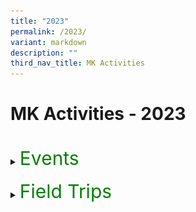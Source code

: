 ```yaml
---
title: "2023"
permalink: /2023/
variant: markdown
description: ""
third_nav_title: MK Activities
---
```

<h1>MK Activities - 2023</h1><br>
<details>
<summary><p style="font-size:30px; color:green; display:inline">Events</p></summary><br>
<details>
<summary><strong>Chinese New Year Celebrations</strong></summary>
<div data-type="detailsContent" class="isomer-details-content">
<table><tbody>
<tr>
<td><img src="/images/MK/2023E_CNY/1-1%20cny.jpg" style="width:75%"></td>
<td><img src="/images/MK/2023E_CNY/1-2%20cny.jpg" style="width:100%"></td>
</tr>
<tr>
<td colspan="2">Children went to watch a Chinese New Year performance by the students in Primary School.</td>
</tr>
</tbody></table>
<table border="0"><tbody>
<tr>
<td colspan="3"><img src="/images/MK/2023E_CNY/2-1%20cny.jpg" style="width:80%"></td>
</tr>
<tr>
<td align="center" width="10%"></td>
<td width="80%">Children also had a mass gathering at the Kindergarten where they learnt more about Chinese New Year.</td>
<td align="center" width="10%"></td>
</tr>
</tbody></table>
<table><tbody>
<tr>
<td><img src="/images/MK/2023E_CNY/3-1%20cny.jpg" style="width:100%"></td>
<td><img src="/images/MK/2023E_CNY/3-2%20cny.jpg" style="width:75%"></td>
</tr>
<tr>
<td colspan="2">Children also get to walk down the “red carpet” to showcase their traditional dressings!</td>
</tr>
</tbody></table>
<br>
<table><tbody>
<tr>
<td><img src="/images/MK/2023E_CNY/4-1%20cny.jpg" style="width:75%"></td>
<td><img src="/images/MK/2023E_CNY/4-2%20cny.jpg" style="width:100%"></td>
</tr>
<tr>
<td colspan="2">Children were served traditional Chinese New Year cookies during snack.</td>
</tr>
</tbody></table>
<table border="0"><tbody>
<tr>
<td colspan="3"><img src="/images/MK/2023E_CNY/5-1%20cny.jpg" style="width:80%"></td>
</tr>
<tr>
<td align="center" width="10%"></td>
<td width="80%">hildren also enjoyed their yu-sheng as a class!Chinese New Year.</td>
<td align="center" width="10%"></td>
</tr>
</tbody></table>
<table><tbody>
<tr>
<th><img src="/images/MK/2023E_CNY/6-1%20cny.jpg" style="width:100%"></th>
<td><img src="/images/MK/2023E_CNY/6-2%20cny.jpg" style="width:100%">... and made beautiful crafts to showcase!</td>
</tr>
</tbody></table><br><br>
</div>
</details>
<details>
<summary><strong>World Water Day</strong></summary>
<div data-type="detailsContent" class="isomer-details-content">
<img src="/images/MK/2023E_World%20Water%20Day/1-1%20world%20water%20day.jpg" style="width:95%">
Sharing about the importance of turning off the tap after use every time. 
<br><br>

<img src="/images/MK/2023E_World%20Water%20Day/2-1%20world%20water%20day.jpg" style="width:95%">
Sharing about how he saves water by turning off the tap while brushing his teeth instead of letting the water run. 
<br><br>

<img src="/images/MK/2023E_World%20Water%20Day/3-1%20world%20water%20day.jpg" style="width:95%">
Children brought home a water droplet template and discussed with their parents about the different ways that they save water and drew on the template. They then brought it to school to share about their drawing. 
<br><br>

<img src="/images/MK/2023E_World%20Water%20Day/4-1%20world%20water%20day.jpg" style="width:95%">
We displayed all our posters in class for our friends to see and learn from.<br><br>
</div></details>
<details>
<summary><strong>Earth Day</strong></summary>
<div data-type="detailsContent" class="isomer-details-content">
<img src="/images/MK/2023E_Earth%20Day/1-1%20earth%20day.jpg" style="width:95%">
Children were introduced to the important of celebrating Earth Day and learnt about how they can do their part to protect the Earth.
<br><br>

<table>
<tbody><tr>
<th><img src="/images/MK/2023E_Earth%20Day/2-1%20earth%20day.jpg" style="width:100%"></th>
<td><img src="/images/MK/2023E_Earth%20Day/2-2%20earth%20day.jpg" style="width:100%"></td>
</tr>
</tbody></table>
<img src="/images/MK/2023E_Earth%20Day/1-1%20earth%20day.jpg" style="width:95%">
<table><tbody>
<tr>
<th><img src="/images/MK/2023E_Earth%20Day/2-4%20earth%20day.jpg" style="width:100%"></th>
<td><img src="/images/MK/2023E_Earth%20Day/2-5%20earth%20day.jpg" style="width:100%"></td>
</tr>
</tbody></table>
A family-based activity was given to parents to support the textile recycling and upcycling efforts of the school. Some donated old clothes by dropping into the textile recycling bins. At school, children showcased their reusable bags made from their old clothes!
<br><br><br>

<img src="/images/MK/2023E_Earth%20Day/3-1%20earth%20day.jpg" style="width:95%">
<img src="/images/MK/2023E_Earth%20Day/3-2%20earth%20day.jpg" style="width:95%">
<img src="/images/MK/2023E_Earth%20Day/3-3%20earth%20day.jpg" style="width:95%">
The K2 children made their own paper boxes while the K1 children made their own paper aeroplanes using recycled paper.
<br><br>
</div></details>
<details>
<summary><strong>K1 Life @ MK</strong></summary>
<div data-type="detailsContent" class="isomer-details-content">
<img src="/images/MK/2023E_K1%20Life%20at%20MK/1-1%20k1%20life.jpg" style="width:95%">
Ms Winnie and Ms Yana welcoming our K1 parents and sharing more about MK’s curriculum.
<br><br>

<img src="/images/MK/2023E_K1%20Life%20at%20MK/2-1%20k1%20life.jpg" style="width:95%">
Teachers engaging children and parents in one of our flagship programmes, Starlight.
<br><br>

<img src="/images/MK/2023E_K1%20Life%20at%20MK/3-1%20k1%20life.jpg" style="width:95%">Children engaging in a numeracy activity where they identify numerals and number words and count accordingly.
<br><br>

<img src="/images/MK/2023E_K1%20Life%20at%20MK/4-1%20k1%20life.jpg" style="width:95%">Parents also had the opportunity to participate in our MTL lessons..
<br><br>
</div></details>
<details>
<summary><strong>K2 Life @ MK</strong></summary>
<div data-type="detailsContent" class="isomer-details-content">
<img src="/images/MK/2023E_K2%20Life%20at%20MK/1-1%20k2%20life.jpg" style="width:95%">
Parents gathered for a briefing on how the centre and parents can collaborate together to support their K2 children in transiting to Primary School.<br><br>

<img src="/images/MK/2023E_K2%20Life%20at%20MK/2-1%20k2%20life.jpg" style="width:95%">
<img src="/images/MK/2023E_K2%20Life%20at%20MK/2-2%20k2%20life.jpg" style="width:95%">
Parents participated in Big Book reading to experience how their children are being taught during Starlight. They also gained a better understanding of the strategies to support their children’s reading.<br><br>

<img src="/images/MK/2023E_K2%20Life%20at%20MK/3-1%20k2%20life.jpg" style="width:95%">
<img src="/images/MK/2023E_K2%20Life%20at%20MK/3-2%20k2%20life.jpg" style="width:95%">
Parents also had the opportunity to observe how the Mother Tongue Language is being taught in class.  <br><br>

<img src="/images/MK/2023E_K2%20Life%20at%20MK/4-1%20k2%20life.jpg" style="width:95%">
The happy faces were evident after the observations and participation in the activities! The children were also thrilled to show their parents around their classrooms.<br><br>
</div></details>
<details>
<summary><strong>Mid Year Celebration</strong></summary>
<div data-type="detailsContent" class="isomer-details-content">
<img src="/images/MK/2023E_Mid%20Year%20Celebration/1-1%20myc.jpg" style="width:95%">
As a wrap-up for Semester 1, children celebrated their milestone of completing half of their learning journey for the year. <br>
Time to get dirty! Children explored different tools and colours to create artworks together.
<img src="/images/MK/2023E_Mid%20Year%20Celebration/1-2%20myc.jpg" style="width:95%">
<br><br>

<img src="/images/MK/2023E_Mid%20Year%20Celebration/2-1%20myc.jpg" style="width:95%">Look at those busy hands!
<br><br>

<img src="/images/MK/2023E_Mid%20Year%20Celebration/3-1%20myc.jpg" style="width:95%">A group photo as a class!
<img src="/images/MK/2023E_Mid%20Year%20Celebration/3-2%20myc.jpg" style="width:95%">
<br>

<img src="/images/MK/2023E_Mid%20Year%20Celebration/4-1%20myc.jpg" style="width:95%">Children observing the different artworks done by other classes.
<br><br>

<img src="/images/MK/2023E_Mid%20Year%20Celebration/5-1%20myc.jpg" style="width:95%">In their classrooms, they were also engaged in musical chairs game.
<br><br>
</div></details>
<details>
<summary><strong>Children's Day</strong></summary>
<div data-type="detailsContent" class="isomer-details-content">
<img style="width: 100%;" height="auto" width="100%" alt="Parents and children working together to pass the hoop to the end." src="/images/MK/2023E_Children's Day/01.jpg">Parents and children working together to pass the hoop to the end.<br>      

<img style="width: 100%;" height="auto" width="100%" alt="Parent and child crossing the river with just 5 pieces of paper plates." src="/images/MK/2023E_Children's Day/02.jpg">Parent and child crossing the river with just 5 pieces of paper plates.      

<table><tbody><tr><td rowspan="1" colspan="1">
<img style="width: 95%;" height="auto" width="100%" alt="Let’s try to build it taller together!" src="/images/MK/2023E_Children's Day/03.jpg">Let’s try to build it taller together!  </td><td rowspan="1" colspan="1">
<img style="width: 100%" height="auto" width="100%" alt="Look at this parent and child running and making sure the ball does not drop." src="/images/MK/2023E_Children's Day/04.jpg">Be careful not to drop it!</td></tr>
<tr><td rowspan="1" colspan="1">
<img style="width: 95%;" height="auto" width="100%" alt="Good job building the tower together!" src="/images/MK/2023E_Children's Day/05.jpg">Good job building the tower together!  </td><td rowspan="1" colspan="1">
<img style="width: 100%" height="auto" width="100%" alt="Look at this parent and child running and making sure the ball does not drop." src="/images/MK/2023E_Children's Day/06.jpg">Look at this parent and child running and making sure the ball does not drop.</td></tr>
<tr><td rowspan="1" colspan="1">
<img style="width: 95%;" height="auto" width="100%" alt="Children enjoying themselves and waiting to do their class cheer!" src="/images/MK/2023E_Children's Day/07.jpg">Children enjoying themselves and waiting to do their class cheer!</td><td rowspan="1" colspan="1">
<img style="width: 100%" height="auto" width="100%" alt="Parents and children waiting for the start of the game. 1, 2, 3, start!" src="/images/MK/2023E_Children's Day/09.jpg">Parents and children waiting for the start of the game. 1, 2, 3, start!</td></tr>
<tr><td rowspan="1" colspan="1">
<img style="width: 90%;" height="auto" width="100%" alt="The children were so happy to have their parents join them in the games." src="/images/MK/2023E_Children's Day/10.jpg">The children were so happy to have their parents join them in the games.</td><td rowspan="1" colspan="1">
<img style="width: 100%" height="auto" width="100%" alt="Parent and child running hand in hand to reach the end." src="/images/MK/2023E_Children's Day/12.jpg">Parent and child running hand in hand to reach the end.  </td></tr></tbody></table>

<img style="width: 100%" height="auto" width="100%" alt="Say cheese everybody!" src="/images/MK/2023E_Children's Day/08.jpg">Say cheese everybody!<br>         
<img style="width: 100%" height="auto" width="100%" alt="Everyone enjoyed themselves so much during the celebration." src="/images/MK/2023E_Children's Day/11.jpg">Everyone enjoyed themselves so much during the celebration.<br><br>         
<img style="width: 100%" height="auto" width="100%" alt="Another group photo. Say cheese!" src="/images/MK/2023E_Children's Day/13.jpg">Another group photo. Say cheese!<br><br>
<img style="width: 100%" height="auto" width="100%" alt="Everyone’s going home with a gift and a certificate for their wonderful participation." src="/images/MK/2023E_Children's Day/14.jpg">Everyone’s going home with a gift and a certificate for their wonderful participation.&nbsp;&nbsp;
<br><br>
</div></details>
<details>
<summary><strong>Year End Celebration</strong></summary>
<div data-type="detailsContent" class="isomer-details-content">
<table><tbody><tr><td rowspan="1" colspan="1">
<img style="width: 88%;" height="auto" width="100%" alt="MK@AG invited Mad Science on the last day of school term for a fun-filled session." src="/images/MK/2023E_Year End Celebration/1_1.jpg"></td><td rowspan="1" colspan="1"><img style="width: 100%" height="auto" width="100%" alt="MK@AG invited Mad Science on the last day of school term for a fun-filled session." src="/images/MK/2023E_Year End Celebration/1_2.jpg"></td></tr>
<tr><td rowspan="1" colspan="1">MK@AG invited Mad Science on the last day of school term for a fun-filled session where children learnt about some science!<img style="width: 100%" height="auto" width="100%" alt="MK@AG invited Mad Science on the last day of school term for a fun-filled session." src="/images/MK/2023E_Year End Celebration/1_3.jpg"></td><td rowspan="1" colspan="1"><img style="width: 92%;" height="auto" width="100%" alt="" src="/images/MK/2023E_Year End Celebration/1_4.jpg"></td></tr>
<tr><td rowspan="1" colspan="1"><img style="width: 86%;" height="auto" width="100%" alt="Children experiencing blowing carbon dioxide that was produced from dry ice in water." src="/images/MK/2023E_Year End Celebration/2_1.jpg"></td><td rowspan="1" colspan="1"><img style="width: 100%" height="auto" width="100%" alt="Children experiencing blowing carbon dioxide that was produced from dry ice in water." src="/images/MK/2023E_Year End Celebration/2_2.jpg"></td></tr>
<tr><td rowspan="1" colspan="2">Children experiencing blowing carbon dioxide that was produced from dry ice in water.</td></tr>
</tbody></table>  
<table><tbody><tr><td rowspan="1" colspan="1"><img style="width: 100%" height="auto" width="100%" alt="Soap was added and everyone got very excited about the bubbles!" src="/images/MK/2023E_Year End Celebration/3_1.jpg">   </td><td rowspan="1" colspan="1"><img style="width: 100%" height="auto" width="100%" alt="Soap was added and everyone got very excited about the bubbles!" src="/images/MK/2023E_Year End Celebration/3_2.jpg"></td></tr></tbody></table>Soap was added and everyone got very excited about the bubbles!
<br><br>
</div></details>
</details><br>
<details>
<summary><p style="font-size:30px; color:green; display:inline">Field Trips</p></summary><br>
<details>
<summary><strong>K2 Field Trip to the Indian Heritage Centre in Little India</strong></summary>
<div data-type="detailsContent" class="isomer-details-content">
<table><tbody>
<tr>
<th><img src="/images/MK/2023FT_Indian%20Heritage%20Centre/1-1%20indian%20heritage%20centre.jpg" style="width:100%"></th>
<td><img src="/images/MK/2023FT_Indian%20Heritage%20Centre/1-2%20indian%20heritage%20centre.jpg" style="width:100%"></td>
</tr>
</tbody></table>
Children went on a ‘Mango Motif’ hunt during their trip to Indian Heritage Centre in Little India.
<br><br><br>

<table><tbody>
<tr>
<th><img src="/images/MK/2023FT_Indian%20Heritage%20Centre/2-1%20indian%20heritage%20centre.jpg" style="width:100%"></th>
<td><img src="/images/MK/2023FT_Indian%20Heritage%20Centre/2-2%20indian%20heritage%20centre.jpg" style="width:100%">Besides, children walked along the streets in Little India to hunt for more Mango Motif designs.</td>
</tr>
</tbody></table>
<br>

<img src="/images/MK/2023FT_Indian%20Heritage%20Centre/3-1%20indian%20heritage%20centre.jpg" style="width:100%">Children enjoyed observing the huge selection of different variety of mangoes at the fruit carts in Little India.<br><br>
</div>
</details>
<details>
<summary><strong>K1 Neighbourhood Walk</strong></summary>
<div data-type="detailsContent" class="isomer-details-content">
<img src="/images/MK/2023FT_Neighbourhood%20Walk/1-1%20neighbourhood%20walk.jpg" style="width:100%">
The children had the opportunity to meet and greet the uncle selling the fruits too!
<br><br>

<img src="/images/MK/2023FT_Neighbourhood%20Walk/2-1%20neighbourhood%20walk.jpg" style="width:100%">Let’s find out what can go into the recycling bin?
<br><br>

<img src="/images/MK/2023FT_Neighbourhood%20Walk/3-1%20neighbourhood%20walk.jpg" style="width:100%">This looks like our ‘Let’s Pretend’ in class!
<br><br>

<img src="/images/MK/2023FT_Neighbourhood%20Walk/4-1%20neighbourhood%20walk.jpg" style="width:100%">Look at all the plants that are growing in this community garden!
<br><br>

<img src="/images/MK/2023FT_Neighbourhood%20Walk/5-1%20neighbourhood%20walk.jpg" style="width:100%">Remembering to raise our hands when crossing the road
<br><br>

<img src="/images/MK/2023FT_Neighbourhood%20Walk/6-1%20neighbourhood%20walk.jpg" style="width:100%">Looking around for any litter<br><br>
</div></details>
<details>
<summary><strong>K1 Field Trip to Pastamania</strong></summary>
<div data-type="detailsContent" class="isomer-details-content">
<img src="/images/MK/2023FT_Pastamania/1-1%20pastamania.jpg" style="width:100%">
Getting on our hats and aprons to make our pizzas!
<br><br>

<img src="/images/MK/2023FT_Pastamania/2-1%20pastamania.jpg" style="width:100%">
Mixing our dough for the pizzas.
<br><br>

<img src="/images/MK/2023FT_Pastamania/3-1%20pastamania.jpg" style="width:100%">
Rolling our pizza dough
<br><br>

<img src="/images/MK/2023FT_Pastamania/4-1%20pastamania.jpg" style="width:100%">
Decorating our pizzas with delicious ingredients
<table>
<tbody><tr>
<th><img src="/images/MK/2023FT_Pastamania/4-2%20pastamania.jpg" style="width:100%"></th>
<td><img src="/images/MK/2023FT_Pastamania/4-3%20pastamania.jpg" style="width:100%"></td>
</tr>
</tbody></table>
<br><br>

<table>
<tbody><tr>
<th><img src="/images/MK/2023FT_Pastamania/5-1%20pastamania.jpg" style="width:100%"><br>Enjoying our self-made pizzas, yummy!</th>
<td><img src="/images/MK/2023FT_Pastamania/5-2%20pastamania.jpg" style="width:100%"></td>
</tr>
</tbody></table>
<table>
<tbody><tr>
<th><img src="/images/MK/2023FT_Pastamania/5-3%20pastamania.jpg" style="width:100%"></th>
<td><img src="/images/MK/2023FT_Pastamania/5-4%20pastamania.jpg" style="width:100%"></td>
</tr>
</tbody></table>
<br><br>
<img src="/images/MK/2023FT_Pastamania/6-1%20pastamania.jpg" style="width:100%">
We had so much fun and we love our pizzas!
<img src="/images/MK/2023FT_Pastamania/6-2%20pastamania.jpg" style="width:100%">
<br><br>
</div></details>
<details>
<summary><strong>K1 Field Trip to Kin Yan Farm</strong></summary>
<div data-type="detailsContent" class="isomer-details-content">
<table><tbody>
<tr>
<th><img src="/images/MK/2023FT_Kin%20Yan%20Farm/1-1%20kin%20yan%20farm.jpg" style="width:100%"><br>Look at how slimy that aloe vera is! </th>
<td><img src="/images/MK/2023FT_Kin%20Yan%20Farm/2-1%20kin%20yan%20farm.jpg" style="width:100%"></td>
</tr>
</tbody></table>
<br>

<img src="/images/MK/2023FT_Kin%20Yan%20Farm/2-1%20kin%20yan%20farm.jpg" style="width:100%">Listening intently to Uncle William talk about the different types of mushrooms.
<br><br>

<img src="/images/MK/2023FT_Kin%20Yan%20Farm/3-1%20kin%20yan%20farm.jpg" style="width:100%">Look at how cute that quail is! It belongs to Uncle William.
<br><br>

<img src="/images/MK/2023FT_Kin%20Yan%20Farm/4-1%20kin%20yan%20farm.jpg" style="width:100%">The mushrooms tasted so good!
<br>
<img src="/images/MK/2023FT_Kin%20Yan%20Farm/4-2%20kin%20yan%20farm.jpg" style="width:100%">Super yummy mushroom freshly grown in the farm!
<br>
<img src="/images/MK/2023FT_Kin%20Yan%20Farm/5-1%20kin%20yan%20farm.jpg" style="width:100%">Wow! Look at the textures of the mushrooms! Some parts are bumpy and some are smooth! So this is how they look like.
<br><br>
</div></details>
<details>
<summary><strong>K2 Field Trip to Forest Play @ Sentosa</strong></summary>
<div data-type="detailsContent" class="isomer-details-content">
<img src="/images/MK/2023FT_Forest%20Play%20@%20Sentosa/1-1%20sentosa.jpg" style="width:95%">Having their snacks and gearing up before embarking on their Forest Play.
<img src="/images/MK/2023FT_Forest%20Play%20@%20Sentosa/1-2%20sentosa.jpg" style="width:95%"><br>

<table><tbody>
<tr>
<th><img src="/images/MK/2023FT_Forest%20Play%20@%20Sentosa/2-1%20sentosa.jpg" style="width:100%"></th>
<td><img src="/images/MK/2023FT_Forest%20Play%20@%20Sentosa/2-2%20sentosa.jpg" style="width:100%"> Listening attentively to the Ranger’s sharing information about the Forest.</td>
</tr>
</tbody></table>

<img src="/images/MK/2023FT_Forest%20Play%20@%20Sentosa/3-1%20sentosa.jpg" style="width:95%">Even the rainy weather could not stop us from learning about the Forest.

<img src="/images/MK/2023FT_Forest%20Play%20@%20Sentosa/4-1%20sentosa.jpg" style="width:100%"><table>
<tbody><tr>
</tr><tr></tr>
<tr><td><img src="/images/MK/2023FT_Forest%20Play%20@%20Sentosa/4-2%20sentosa.jpg" style="width:100%"></td>
</tr>
</tbody></table>We used natural materials in the forest to make houses for squirrels and monitor lizards.
<img src="/images/MK/2023FT_Forest%20Play%20@%20Sentosa/4-3%20sentosa.jpg" style="width:95%"><br><br>

<img src="/images/MK/2023FT_Forest%20Play%20@%20Sentosa/5-1%20sentosa.jpg" style="width:95%">We also found a long wooden stick and worked together to lift it up, just like the elephants lifting logs! <br><br>

<img src="/images/MK/2023FT_Forest%20Play%20@%20Sentosa/6-1%20sentosa.jpg" style="width:95%">Even though there were many mud and water puddles formed due to the rain, we persevered in our walk. It was also a first play in the rain experience for many of us!<br><br>

<img src="/images/MK/2023FT_Forest%20Play%20@%20Sentosa/7-1%20sentosa.jpg" style="width:95%">
<img src="/images/MK/2023FT_Forest%20Play%20@%20Sentosa/7-2%20sentosa.jpg" style="width:95%">
<img src="/images/MK/2023FT_Forest%20Play%20@%20Sentosa/7-3%20sentosa.jpg" style="width:95%">In the end, we found “treasures” from the Nature! It is definitely an once in a life time experience!<br><br>
</div></details>
</details>